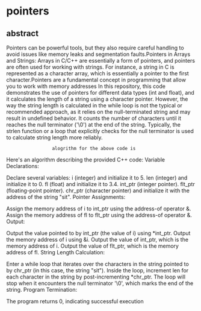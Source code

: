 # pointers
## abstract
Pointers can be powerful tools, but they also require careful handling to avoid issues like memory leaks and segmentation faults.Pointers in Arrays and Strings: Arrays in C/C++ are essentially a form of pointers, and pointers are often used for working with strings. For instance, a string in C is represented as a character array, which is essentially a pointer to the first character.Pointers are a fundamental concept in programming that allow you to work with memory addresses
In this repository, this code demonstrates the use of pointers for different data types (int and float), and it calculates the length of a string using a character pointer. However, the way the string length is calculated in the while loop is not the typical or recommended approach, as it relies on the null-terminated string and may result in undefined behavior. It counts the number of characters until it reaches the null terminator ('\0') at the end of the string. Typically, the strlen function or a loop that explicitly checks for the null terminator is used to calculate string length more reliably.

                     alogrithm for the above code is
                     
Here's an algorithm describing the provided C++ code:
Variable Declarations:

Declare several variables:
i (integer) and initialize it to 5.
len (integer) and initialize it to 0.
fl (float) and initialize it to 3.4.
int_ptr (integer pointer).
flt_ptr (floating-point pointer).
chr_ptr (character pointer) and initialize it with the address of the string "sit".
Pointer Assignments:

Assign the memory address of i to int_ptr using the address-of operator &.
Assign the memory address of fl to flt_ptr using the address-of operator &.
Output:

Output the value pointed to by int_ptr (the value of i) using *int_ptr.
Output the memory address of i using &i.
Output the value of int_ptr, which is the memory address of i.
Output the value of flt_ptr, which is the memory address of fl.
String Length Calculation:

Enter a while loop that iterates over the characters in the string pointed to by chr_ptr (in this case, the string "sit").
Inside the loop, increment len for each character in the string by post-incrementing *chr_ptr.
The loop will stop when it encounters the null terminator '\0', which marks the end of the string.
Program Termination:

The program returns 0, indicating successful execution
